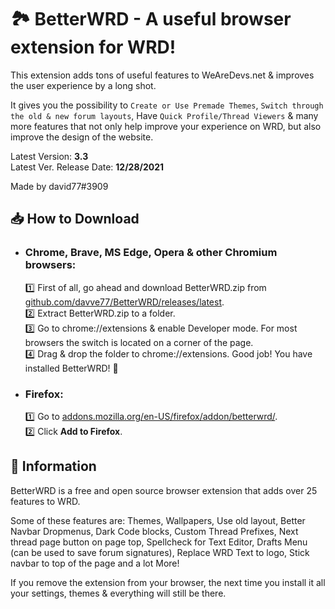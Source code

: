 🏞 BetterWRD - A useful browser extension for WRD!
===

This extension adds tons of useful features to WeAreDevs.net & improves the user experience by a long shot.

It gives you the possibility to `Create or Use Premade Themes`, `Switch through the old & new forum layouts`, Have `Quick Profile/Thread Viewers` & many more features that not only help improve your experience on WRD, but also improve the design of the website.

Latest Version: **3.3**\
Latest Ver. Release Date: **12/28/2021**

Made by david77#3909


## 📥 How to Download

- ### Chrome, Brave, MS Edge, Opera & other Chromium browsers:
  1️⃣ First of all, go ahead and download BetterWRD.zip from [github.com/davve77/BetterWRD/releases/latest](https://github.com/davve77/BetterWRD/releases/latest).\
  2️⃣ Extract BetterWRD.zip to a folder.\
  3️⃣ Go to chrome://extensions & enable Developer mode. For most browsers the switch is located on a corner of the page.\
  4️⃣ Drag & drop the folder to chrome://extensions. Good job! You have installed BetterWRD! 🎉

- ### Firefox:
  1️⃣ Go to [addons.mozilla.org/en-US/firefox/addon/betterwrd/](https://addons.mozilla.org/en-US/firefox/addon/betterwrd/).\
  2️⃣ Click **Add to Firefox**.
  
  
## 📃 Information
BetterWRD is a free and open source browser extension that adds over 25 features to WRD.

Some of these features are: Themes, Wallpapers, Use old layout, Better Navbar Dropmenus, Dark Code blocks, Custom Thread Prefixes, Next thread page button on page top, Spellcheck for Text Editor, Drafts Menu (can be used to save forum signatures), Replace WRD Text to logo, Stick navbar to top of the page and a lot More!

If you remove the extension from your browser, the next time you install it all your settings, themes & everything will still be there.
